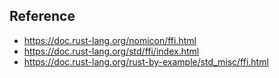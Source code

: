 
## Reference

- https://doc.rust-lang.org/nomicon/ffi.html
- https://doc.rust-lang.org/std/ffi/index.html
- https://doc.rust-lang.org/rust-by-example/std_misc/ffi.html
